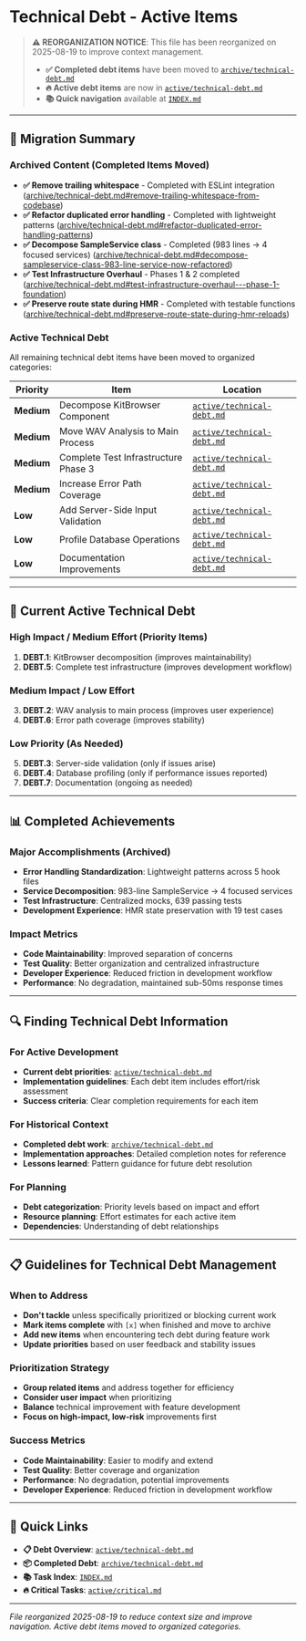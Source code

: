 <!-- 
title: Technical Debt - Active Items
owners: product-team
last_reviewed: 2025-08-19
tags: project-management
reorganized: 2025-08-19
-->

# Technical Debt - Active Items

> **⚠️ REORGANIZATION NOTICE**: This file has been reorganized on 2025-08-19 to improve context management.
>
> - **✅ Completed debt items** have been moved to [`archive/technical-debt.md`](archive/technical-debt.md)
> - **🔥 Active debt items** are now in [`active/technical-debt.md`](active/technical-debt.md)
> - **📚 Quick navigation** available at [`INDEX.md`](INDEX.md)

---

## 🔄 Migration Summary

### Archived Content (Completed Items Moved)
- **✅ Remove trailing whitespace** - Completed with ESLint integration ([archive/technical-debt.md#remove-trailing-whitespace-from-codebase](archive/technical-debt.md#remove-trailing-whitespace-from-codebase))
- **✅ Refactor duplicated error handling** - Completed with lightweight patterns ([archive/technical-debt.md#refactor-duplicated-error-handling-patterns](archive/technical-debt.md#refactor-duplicated-error-handling-patterns))
- **✅ Decompose SampleService class** - Completed (983 lines → 4 focused services) ([archive/technical-debt.md#decompose-sampleservice-class-983-line-service-now-refactored](archive/technical-debt.md#decompose-sampleservice-class-983-line-service-now-refactored))
- **✅ Test Infrastructure Overhaul** - Phases 1 & 2 completed ([archive/technical-debt.md#test-infrastructure-overhaul---phase-1-foundation](archive/technical-debt.md#test-infrastructure-overhaul---phase-1-foundation))
- **✅ Preserve route state during HMR** - Completed with testable functions ([archive/technical-debt.md#preserve-route-state-during-hmr-reloads](archive/technical-debt.md#preserve-route-state-during-hmr-reloads))

### Active Technical Debt
All remaining technical debt items have been moved to organized categories:

| Priority | Item | Location |
|----------|------|----------|
| **Medium** | Decompose KitBrowser Component | [`active/technical-debt.md`](active/technical-debt.md) |
| **Medium** | Move WAV Analysis to Main Process | [`active/technical-debt.md`](active/technical-debt.md) |
| **Medium** | Complete Test Infrastructure Phase 3 | [`active/technical-debt.md`](active/technical-debt.md) |
| **Medium** | Increase Error Path Coverage | [`active/technical-debt.md`](active/technical-debt.md) |
| **Low** | Add Server-Side Input Validation | [`active/technical-debt.md`](active/technical-debt.md) |
| **Low** | Profile Database Operations | [`active/technical-debt.md`](active/technical-debt.md) |
| **Low** | Documentation Improvements | [`active/technical-debt.md`](active/technical-debt.md) |

---

## 🎯 Current Active Technical Debt

### High Impact / Medium Effort (Priority Items)
1. **DEBT.1**: KitBrowser decomposition (improves maintainability)
2. **DEBT.5**: Complete test infrastructure (improves development workflow)

### Medium Impact / Low Effort
3. **DEBT.2**: WAV analysis to main process (improves user experience)
4. **DEBT.6**: Error path coverage (improves stability)

### Low Priority (As Needed)
5. **DEBT.3**: Server-side validation (only if issues arise)
6. **DEBT.4**: Database profiling (only if performance issues reported)
7. **DEBT.7**: Documentation (ongoing as needed)

---

## 📊 Completed Achievements

### Major Accomplishments (Archived)
- **Error Handling Standardization**: Lightweight patterns across 5 hook files
- **Service Decomposition**: 983-line SampleService → 4 focused services
- **Test Infrastructure**: Centralized mocks, 639 passing tests
- **Development Experience**: HMR state preservation with 19 test cases

### Impact Metrics
- **Code Maintainability**: Improved separation of concerns
- **Test Quality**: Better organization and centralized infrastructure
- **Developer Experience**: Reduced friction in development workflow
- **Performance**: No degradation, maintained sub-50ms response times

---

## 🔍 Finding Technical Debt Information

### For Active Development
- **Current debt priorities**: [`active/technical-debt.md`](active/technical-debt.md)
- **Implementation guidelines**: Each debt item includes effort/risk assessment
- **Success criteria**: Clear completion requirements for each item

### For Historical Context
- **Completed debt work**: [`archive/technical-debt.md`](archive/technical-debt.md)
- **Implementation approaches**: Detailed completion notes for reference
- **Lessons learned**: Pattern guidance for future debt resolution

### For Planning
- **Debt categorization**: Priority levels based on impact and effort
- **Resource planning**: Effort estimates for each active item
- **Dependencies**: Understanding of debt relationships

---

## 📋 Guidelines for Technical Debt Management

### When to Address
- **Don't tackle** unless specifically prioritized or blocking current work
- **Mark items complete** with `[x]` when finished and move to archive
- **Add new items** when encountering tech debt during feature work
- **Update priorities** based on user feedback and stability issues

### Prioritization Strategy
- **Group related items** and address together for efficiency
- **Consider user impact** when prioritizing
- **Balance** technical improvement with feature development
- **Focus on high-impact, low-risk** improvements first

### Success Metrics
- **Code Maintainability**: Easier to modify and extend
- **Test Quality**: Better coverage and organization
- **Performance**: No degradation, potential improvements
- **Developer Experience**: Reduced friction in development workflow

---

## 🔗 Quick Links

- **📋 Debt Overview**: [`active/technical-debt.md`](active/technical-debt.md)
- **📦 Completed Debt**: [`archive/technical-debt.md`](archive/technical-debt.md)
- **📚 Task Index**: [`INDEX.md`](INDEX.md)
- **🔥 Critical Tasks**: [`active/critical.md`](active/critical.md)

---

_File reorganized 2025-08-19 to reduce context size and improve navigation. Active debt items moved to organized categories._